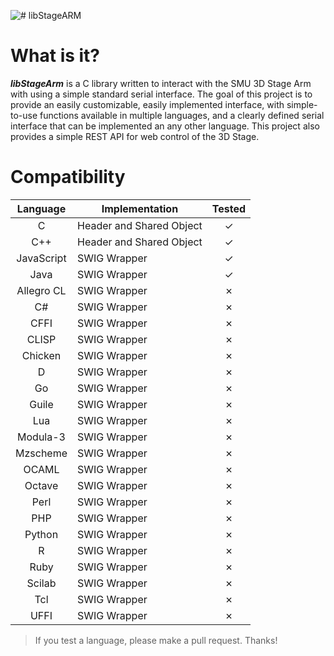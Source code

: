 ![# libStageARM](https://raw.githubusercontent.com/Thinkatron/libStageArm/master/libStageArm.png "libStageARm Logo")

# What is it?
  *__libStageArm__* is a C library written to interact with the SMU 3D Stage Arm with using a simple standard serial interface. The goal of this project is to provide an easily customizable, easily implemented interface, with simple-to-use functions available in multiple languages, and a clearly defined serial interface that can be implemented an any other language. This project also provides a simple REST API for web control of the 3D Stage.
# Compatibility
|Language        |Implementation          |Tested|
|:--------------:|------------------------|:----:|
|C               |Header and Shared Object|✓     |
|C++             |Header and Shared Object|✓     |
|JavaScript      |SWIG Wrapper            |✓     |
|Java            |SWIG Wrapper            |✓     |
|Allegro CL      |SWIG Wrapper            |✗     |
|C#              |SWIG Wrapper            |✗     |
|CFFI            |SWIG Wrapper            |✗     |
|CLISP           |SWIG Wrapper            |✗     |
|Chicken         |SWIG Wrapper            |✗     |
|D               |SWIG Wrapper            |✗     |
|Go              |SWIG Wrapper            |✗     |
|Guile           |SWIG Wrapper            |✗     |
|Lua             |SWIG Wrapper            |✗     |
|Modula-3        |SWIG Wrapper            |✗     |
|Mzscheme        |SWIG Wrapper            |✗     |
|OCAML           |SWIG Wrapper            |✗     |
|Octave          |SWIG Wrapper            |✗     |
|Perl            |SWIG Wrapper            |✗     |
|PHP             |SWIG Wrapper            |✗     |
|Python          |SWIG Wrapper            |✗     |
|R               |SWIG Wrapper            |✗     |
|Ruby            |SWIG Wrapper            |✗     |
|Scilab          |SWIG Wrapper            |✗     |
|Tcl             |SWIG Wrapper            |✗     |
|UFFI            |SWIG Wrapper            |✗     |
>If you test a language, please make a pull request. Thanks!
